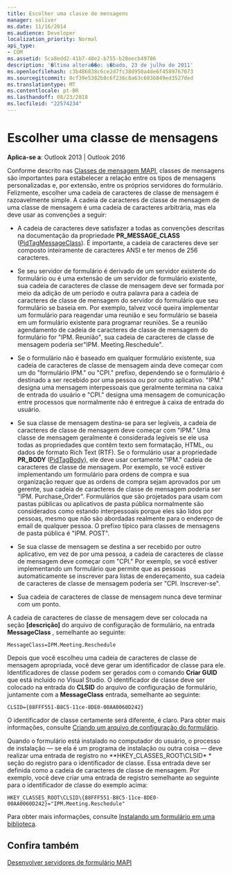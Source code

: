 ```yaml
---
title: Escolher uma classe de mensagens
manager: soliver
ms.date: 11/16/2014
ms.audience: Developer
localization_priority: Normal
api_type:
- COM
ms.assetid: 5ca8edd2-41b7-40e2-b755-b28eecb49786
description: '�ltima altera��o: s�bado, 23 de julho de 2011'
ms.openlocfilehash: c3b486838c6ce2d7fc38d950a4de6f4589767073
ms.sourcegitcommit: 0cf39e5382b8c6f236c8a63c6036849ed3527ded
ms.translationtype: MT
ms.contentlocale: pt-BR
ms.lasthandoff: 08/23/2018
ms.locfileid: "22574234"
---
```

# <a name="choosing-a-message-class"></a>Escolher uma classe de mensagens

  
  
**Aplica-se a**: Outlook 2013 | Outlook 2016 
  
Conforme descrito nas [Classes de mensagem MAPI](mapi-message-classes.md), classes de mensagens são importantes para estabelecer a relação entre os tipos de mensagens personalizadas e, por extensão, entre os próprios servidores do formulário. Felizmente, escolher uma cadeia de caracteres de classe de mensagem é razoavelmente simple. A cadeia de caracteres de classe de mensagem de uma classe de mensagem é uma cadeia de caracteres arbitrária, mas ela deve usar as convenções a seguir:
  
- A cadeia de caracteres deve satisfazer a todas as convenções descritas na documentação da propriedade **PR_MESSAGE_CLASS** ([PidTagMessageClass](pidtagmessageclass-canonical-property.md)). É importante, a cadeia de caracteres deve ser composto inteiramente de caracteres ANSI e ter menos de 256 caracteres.
    
- Se seu servidor de formulário é derivado de um servidor existente do formulário ou é uma extensão de um servidor de formulário existente, sua cadeia de caracteres de classe de mensagem deve ser formada por meio da adição de um período e outra palavra para a cadeia de caracteres de classe de mensagem do servidor do formulário que seu formulário se baseia em. Por exemplo, talvez você queira implementar um formulário para reagendar uma reunião e seu formulário se baseia em um formulário existente para programar reuniões. Se a reunião agendamento de cadeia de caracteres de classe de mensagem do formulário for "IPM. Reunião", sua cadeia de caracteres de classe de mensagem poderia ser"IPM. Meeting.Reschedule".
    
- Se o formulário não é baseado em qualquer formulário existente, sua cadeia de caracteres de classe de mensagem ainda deve começar com um do "formulário IPM." ou "CPI." prefixo, dependendo se o formulário é destinado a ser recebido por uma pessoa ou por outro aplicativo. "IPM." designa uma mensagem interpessoais que geralmente termina na caixa de entrada do usuário e "CPI." designa uma mensagem de comunicação entre processos que normalmente não é entregue à caixa de entrada do usuário.
    
- Se sua classe de mensagem destina-se para ser legíveis, a cadeia de caracteres de classe de mensagem deve começar com "IPM." Uma classe de mensagem geralmente é considerada legíveis se ele usa todas as propriedades que contêm texto sem formatação, HTML, ou dados de formato Rich Text (RTF). Se o formulário usar a propriedade **PR_BODY** ([PidTagBody](pidtagbody-canonical-property.md)), ele deve usar certamente "IPM." cadeia de caracteres de classe de mensagem. Por exemplo, se você estiver implementando um formulário para ordens de compra e sua organização requer que as ordens de compra sejam aprovados por um gerente, sua cadeia de caracteres de classe de mensagem poderia ser "IPM. Purchase_Order". Formulários que são projetados para usam com pastas públicas ou aplicativos de pasta pública normalmente são considerados como estando interpessoais porque eles são lidos por pessoas, mesmo que não são abordadas realmente para o endereço de email de qualquer pessoa. O prefixo típico para classes de mensagens de pasta pública é "IPM. POST". 
    
- Se sua classe de mensagem se destina a ser recebido por outro aplicativo, em vez de por uma pessoa, a cadeia de caracteres de classe de mensagem deve começar com "CPI." Por exemplo, se você estiver implementando um formulário que permite que as pessoas automaticamente se inscrever para listas de endereçamento, sua cadeia de caracteres de classe de mensagem poderia ser "CPI. Inscrever-se".
    
- Sua cadeia de caracteres de classe de mensagem nunca deve terminar com um ponto.
    
A cadeia de caracteres de classe de mensagem deve ser colocada na seção **[descrição]** do arquivo de configuração de formulário, na entrada **MessageClass** , semelhante ao seguinte: 
  
 `MessageClass=IPM.Meeting.Reschedule`
  
Depois que você escolheu uma cadeia de caracteres de classe de mensagem apropriada, você deve gerar um identificador de classe para ele. Identificadores de classe podem ser gerados com o comando **Criar GUID** que está incluído no Visual Studio. O identificador de classe deve ser colocado na entrada do **CLSID** do arquivo de configuração de formulário, juntamente com a **MessageClass** entrada, semelhante ao seguinte: 
  
 `CLSID={88FFF551-B8C5-11ce-8DE0-00AA0060D242}`
  
O identificador de classe certamente será diferente, é claro. Para obter mais informações, consulte [Criando um arquivo de configuração do formulário](creating-a-form-configuration-file.md).
  
Quando o formulário está instalado no computador do usuário, o processo de instalação — se ela é um programa de instalação ou outra coisa — deve realizar uma entrada de registro no **HKEY_CLASSES_ROOT\CLSID\* * seção do registro para o identificador de classe. Essa entrada deve ser definida como a cadeia de caracteres de classe de mensagem. Por exemplo, você deve criar uma entrada de registro semelhante ao seguinte para o identificador de classe do exemplo acima: 
  
 `HKEY_CLASSES_ROOT\CLSID\{88FFF551-B8C5-11ce-8DE0-00AA0060D242}="IPM.Meeting.Reschedule"`
  
Para obter mais informações, consulte [Instalando um formulário em uma biblioteca](installing-a-form-into-a-library.md).
  
## <a name="see-also"></a>Confira também



[Desenvolver servidores de formulário MAPI](developing-mapi-form-servers.md)

